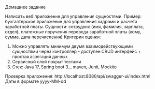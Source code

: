   Домашнее задание

Написать веб приложение для управления сущностями. 
Пример: бухгалтерское приложение для управления кадрами и расчета заработной платы. 
Сущности: сотрудник (имя, фамилия, зарплата, отдел), платежные поручения перевода заработной платы (кому, сумма, дата перечисления)
Критерии оценки:
1) Можно управлять минимум двумя взаимодействующими сущностями через контроллер - доступен CRUD интерфейс + простая агрегация данных
2) Сервисный слой покрыт тестами
3) Стек: Java 17, Spring boot 3.*.*, maven, Junit, Mockito


Проверка приложения:
http://localhost:8080/api/swagger-ui/index.html
Даты в формате yyyy-MM-dd

